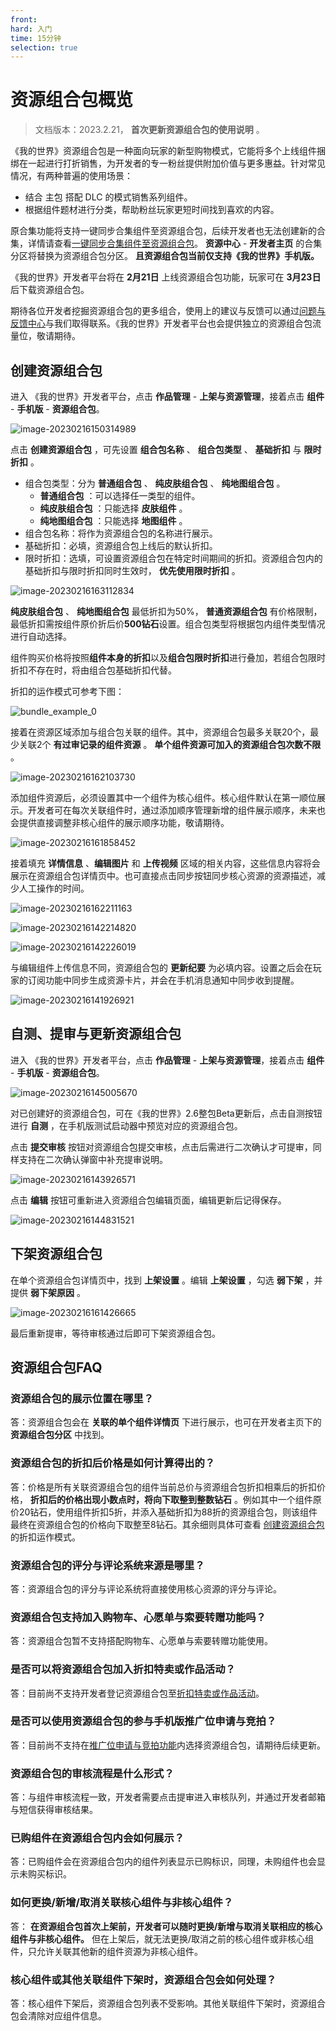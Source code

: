 ```yaml
---
front:
hard: 入门
time: 15分钟
selection: true
---
```


# 资源组合包概览

> 文档版本：2023.2.21， **首次更新资源组合包的使用说明** 。

《我的世界》资源组合包是一种面向玩家的新型购物模式，它能将多个上线组件捆绑在一起进行打折销售，为开发者的专一粉丝提供附加价值与更多惠益。针对常见情况，有两种普遍的使用场景：

- 结合 主包 搭配 DLC 的模式销售系列组件。
- 根据组件题材进行分类，帮助粉丝玩家更短时间找到喜欢的内容。

原合集功能将支持一键同步合集组件至资源组合包，后续开发者也无法创建新的合集，详情请查看[一键同步合集组件至资源组合包](./课程11.2-一键同步合集组件至资源组合包.html)。 **资源中心** - **开发者主页** 的合集分区将替换为资源组合包分区。 **且资源组合包当前仅支持《我的世界》手机版。**

《我的世界》开发者平台将在 **2月21日** 上线资源组合包功能，玩家可在 **3月23日** 后下载资源组合包。

期待各位开发者挖掘资源组合包的更多组合，使用上的建议与反馈可以通过[问题与反馈中心](https://mcdev.webapp.163.com/#/feedbackModal?target=browser)与我们取得联系。《我的世界》开发者平台也会提供独立的资源组合包流量位，敬请期待。



## 创建资源组合包

进入 《我的世界》开发者平台，点击 **作品管理** - **上架与资源管理**，接着点击 **组件** - **手机版** - **资源组合包**。

![image-20230216150314989](./images/bundle_8.png)



点击 **创建资源组合包** ，可先设置 **组合包名称** 、 **组合包类型** 、 **基础折扣** 与 **限时折扣** 。

- 组合包类型：分为 **普通组合包** 、 **纯皮肤组合包** 、 **纯地图组合包** 。
  -  **普通组合包** ：可以选择任一类型的组件。
  -  **纯皮肤组合包** ：只能选择 **皮肤组件** 。
  -  **纯地图组合包** ：只能选择 **地图组件** 。
- 组合包名称：将作为资源组合包的名称进行展示。
- 基础折扣：必填，资源组合包上线后的默认折扣。
- 限时折扣：选填，可设置资源组合包在特定时间期间的折扣。资源组合包内的基础折扣与限时折扣同时生效时， **优先使用限时折扣** 。

![image-20230216163112834](./images/bundle_12.png)



**纯皮肤组合包** 、 **纯地图组合包** 最低折扣为50%， **普通资源组合包** 有价格限制，最低折扣需按组件原价折后价**500钻石**设置。组合包类型将根据包内组件类型情况进行自动选择。

组件购买价格将按照**组件本身的折扣**以及**组合包限时折扣**进行叠加，若组合包限时折扣不存在时，将由组合包基础折扣代替。

折扣的运作模式可参考下图：

![bundle_example_0](./images/bundle_0.png)



接着在资源区域添加与组合包关联的组件。其中，资源组合包最多关联20个，最少关联2个 **有过审记录的组件资源** 。 **单个组件资源可加入的资源组合包次数不限** 。

![image-20230216162103730](./images/bundle_2.png)



添加组件资源后，必须设置其中一个组件为核心组件。核心组件默认在第一顺位展示。开发者可在每次关联组件时，通过添加顺序管理新增的组件展示顺序，未来也会提供直接调整非核心组件的展示顺序功能，敬请期待。

![image-20230216161858452](./images/bundle_6.png)



接着填充 **详情信息** 、**编辑图片** 和 **上传视频** 区域的相关内容，这些信息内容将会展示在资源组合包详情页中。也可直接点击同步按钮同步核心资源的资源描述，减少人工操作的时间。

![image-20230216162211163](./images/bundle_5.png)

![image-20230216142214820](./images/bundle_3.png)

![image-20230216142226019](./images/bundle_4.png)



与编辑组件上传信息不同，资源组合包的 **更新纪要** 为必填内容。设置之后会在玩家的订阅功能中同步生成资源卡片，并会在手机消息通知中同步收到提醒。

![image-20230216141926921](./images/bundle_1.png)



## 自测、提审与更新资源组合包

进入 《我的世界》开发者平台，点击 **作品管理** - **上架与资源管理**，接着点击 **组件** - **手机版** - **资源组合包**。

![image-20230216145005670](./images/bundle_8.png)



对已创建好的资源组合包，可在《我的世界》2.6整包Beta更新后，点击自测按钮进行 **自测** ，在手机版测试启动器中预览对应的资源组合包。

点击 **提交审核** 按钮对资源组合包提交审核，点击后需进行二次确认才可提审，同样支持在二次确认弹窗中补充提审说明。

![image-20230216143926571](./images/bundle_9.png)

点击 **编辑** 按钮可重新进入资源组合包编辑页面，编辑更新后记得保存。

![image-20230216144831521](./images/bundle_7.png)



## 下架资源组合包

在单个资源组合包详情页中，找到 **上架设置** 。编辑 **上架设置** ，勾选 **弱下架** ，并提供 **弱下架原因** 。

![image-20230216161426665](./images/bundle_11.png)



最后重新提审，等待审核通过后即可下架资源组合包。



## 资源组合包FAQ

### 资源组合包的展示位置在哪里？

答：资源组合包会在 **关联的单个组件详情页** 下进行展示，也可在开发者主页下的 **资源组合包分区** 中找到。



### 资源组合包的折扣后价格是如何计算得出的？

答：价格是所有关联资源组合包的组件当前总价与资源组合包折扣相乘后的折扣价格， **折扣后的价格出现小数点时，将向下取整到整数钻石** 。例如其中一个组件原价20钻石，使用组件折扣5折，并添入基础折扣为88折的资源组合包，则该组件最终在资源组合包的价格向下取整至8钻石。其余细则具体可查看 [创建资源组合包](#创建资源组合包)的折扣运作模式。



### 资源组合包的评分与评论系统来源是哪里？

答：资源组合包的评分与评论系统将直接使用核心资源的评分与评论。



### 资源组合包支持加入购物车、心愿单与索要转赠功能吗？

答：资源组合包暂不支持搭配购物车、心愿单与索要转赠功能使用。



### 是否可以将资源组合包加入折扣特卖或作品活动？

答：目前尚不支持开发者登记资源组合包至[折扣特卖或作品活动](../40-活动、推广与收益/课程08-对作品进行推广与活动.html?catalog=1#活动参与)。



### 是否可以使用资源组合包的参与手机版推广位申请与竞拍？

答：目前尚不支持在[推广位申请与竞拍功能](../40-活动、推广与收益/课程16-推广位申请与竞拍试运行指南.html?catalog=1#申请手机版轮播图推广位)内选择资源组合包，请期待后续更新。



### 资源组合包的审核流程是什么形式？

答：与组件审核流程一致，开发者需要点击提审进入审核队列，并通过开发者邮箱与短信获得审核结果。



### 已购组件在资源组合包内会如何展示？

答：已购组件会在资源组合包内的组件列表显示已购标识，同理，未购组件也会显示未购买标识。



### 如何更换/新增/取消关联核心组件与非核心组件？

答： **在资源组合包首次上架前，开发者可以随时更换/新增与取消关联相应的核心组件与非核心组件。** 但在上架后，就无法更换/取消之前的核心组件或非核心组件，只允许关联其他新的组件资源为非核心组件。



### 核心组件或其他关联组件下架时，资源组合包会如何处理？

答：核心组件下架后，资源组合包列表不受影响。其他关联组件下架时，资源组合包会清除对应组件信息。